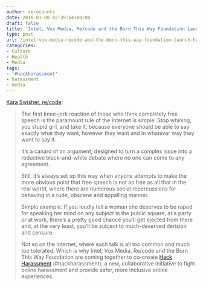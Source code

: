 ```yaml
---
author: zerocounts
date: 2016-01-08 02:39:54+00:00
draft: false
title: 'Intel, Vox Media, Re/code and the Born This Way Foundation Launch #HackHarassment'
type: post
url: /intel-vox-media-recode-and-the-born-this-way-foundation-launch-hackharassment/
categories:
- Culture
- Health
- Media
tags:
- '#hackharassment'
- harassment
- media
---
```


[Kara Swisher, re/code](http://recode.net/2016/01/07/lets-end-the-false-war-between-free-speech-and-hate-speech/):

> The first knee-jerk reaction of those who think completely free speech is the paramount rule of the Internet is simple: Stop whining, you stupid girl, and take it, because everyone should be able to say exactly what they want, however they want and in whatever way they want to say it.
>
> It’s a canard of an argument, designed to turn a complex issue into a reductive black-and-white debate where no one can come to any agreement.
>
> Still, it’s always set up this way when anyone attempts to make the more obvious point that free speech is not as free as all that in the real world, where there are numerous social repercussions for behaving in a rude, obscene and appalling manner.
>
> Simple example: If you loudly tell a woman she deserves to be raped for speaking her mind on any subject in the public square, at a party or at work, there’s a pretty good chance you’ll get ejected from there and, at the very least, you’ll be subject to much-deserved derision and censure.
>
> Not so on the Internet, where such talk is all too common and much too tolerated. Which is why Intel, Vox Media, Re/code and the Born This Way Foundation are coming together to co-create [Hack Harassment](http://www.hackharassment.com) (#hackharassment), a new, collaborative initiative to fight online harassment and provide safer, more inclusive online experiences.
